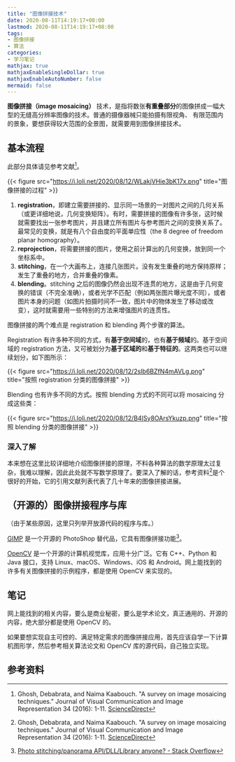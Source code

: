 ```yaml
---
title: "图像拼接技术"
date: 2020-08-11T14:19:17+08:00
lastmod: 2020-08-11T14:19:17+08:00
tags:
- 图像拼接
- 算法
categories:
- 学习笔记
mathjax: true
mathjaxEnableSingleDollar: true
mathjaxEnableAutoNumber: false
mermaid: false
---
```


**图像拼接（image mosaicing）** 技术，是指将数张**有重叠部分**的图像拼成一幅大型的无缝高分辨率图像的技术。普通的摄像器械只能拍摄有限视角、 有限范围内的景象，要想获得较大范围的全景图，就需要用到图像拼接技术。

<!--more-->

## 基本流程

此部分具体请见参考文献[^1]。

{{< figure src="https://i.loli.net/2020/08/12/WLakjVHie3bK17x.png" title="图像拼接的过程" >}}

1. **registration**，即建立需要拼接的、显示同一场景的一对图片之间的几何关系（或更详细地说，几何变换矩阵）。有时，需要拼接的图像有许多张，这时候就需要找出一张参考图片，并且建立所有图片与参考图片之间的变换关系了。最常见的变换，就是有八个自由度的平面单应性（the 8 degree of freedom planar homography）。
2. **reprojection**，将需要拼接的图片，使用之前计算出的几何变换，放到同一个坐标系中。
3. **stitching**，在一个大画布上，连接几张图片。没有发生重叠的地方保持原样；发生了重叠的地方，合并重叠的像素。
4. **blending**。stitching 之后的图像仍然会出现不连贯的地方，这是由于几何变换的错误（不完全准确），或者光学不匹配（例如两张图片曝光度不同），或者图片本身的问题（如图片拍摄时间不一致，图片中的物体发生了移动或改变），这时就需要用一些特别的方法来增强图片的连贯性。

图像拼接的两个难点是 registration 和 blending 两个步骤的算法。

Registration 有许多种不同的方式，有**基于空间域**的，也有**基于频域**的。基于空间域的 registration 方法，又可被划分为**基于区域的**和**基于特征的**。这两类也可以继续划分，如下图所示：

{{< figure src="https://i.loli.net/2020/08/12/2sIb6BZfN4mAVLg.png" title="按照 registration 分类的图像拼接" >}}

Blending 也有许多不同的方式。按照 blending 方式的不同可以将 mosaicing 分成这些类：

{{< figure src="https://i.loli.net/2020/08/12/B4ISy8OArsYkuzp.png" title="按照 blending 分类的图像拼接" >}}

### 深入了解

本来想在这里比较详细地介绍图像拼接的原理，不料各种算法的数学原理太过复杂，我难以理解，因此此处就不写数学原理了。要深入了解的话，参考资料[^1]是个很好的开始，它的引用文献列表代表了几十年来的图像拼接进展。

## （开源的）图像拼接程序与库

（由于某些原因，这里只列举开放源代码的程序与库。）

[GIMP](https://www.gimp.org/) 是一个开源的 PhotoShop 替代品，它具有图像拼接功能[^2]。

[OpenCV](https://opencv.org) 是一个开源的计算机视觉库，应用十分广泛。它有 C++、Python 和 Java 接口，支持 Linux、macOS、Windows、iOS 和 Android。网上能找到的许多有关图像拼接的示例程序，都是使用 OpenCV 来实现的。

## 笔记

网上能找到的相关内容，要么是商业秘密，要么是学术论文，真正通用的、开源的内容，绝大部分都是使用 OpenCV 的。

如果要想实现自主可控的、满足特定需求的图像拼接应用，首先应该自学一下计算机图形学，然后参考相关算法论文和 OpenCV 库的源代码，自己独立实现。

## 参考资料

[^1]: Ghosh, Debabrata, and Naima Kaabouch. "A survey on image mosaicing techniques." Journal of Visual Communication and Image Representation 34 (2016): 1-11. [ScienceDirect](https://www.sciencedirect.com/science/article/pii/S1047320315002059)
[^2]: [Photo stitching/panorama API/DLL/Library anyone? - Stack Overflow](https://stackoverflow.com/questions/4335689/photo-stitching-panorama-api-dll-library-anyone)